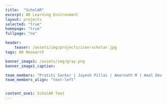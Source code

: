 ```yaml
---
title:  "ScholAR"
excerpt: AR Learning Environment
layout: projects
selected: "true"
homepage: "true"
fullpage: "no"

header:
    teaser: /assets/img/projects/icon-scholar.jpg
tags: AR Research

banner_image1: /assets/img/gray.png
banner_image1_caption:

team_members: "Pratiti Sarkar | Jayesh Pillai | Amarnath M | Amal Dev | Rajandeep Singh ++"
team_members_align: "text-left"


content_one1: ScholAR Text
---
```

